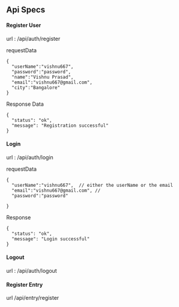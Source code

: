 
## Api Specs


#### Register User

url : /api/auth/register

requestData

```
{
  "userName":"vishnu667",
  "password":"password",
  "name":"Vishnu Prasad",
  "email":"vishnu667@gmail.com",
  "city":"Bangalore"
}
```

Response Data

```
{
  "status": "ok",
  "message": "Registration successful"
}
```

#### Login

url : /api/auth/login

requestData 

```
{
  "userName":"vishnu667",  // either the userName or the email
  "email":"vishnu667@gmail.com", //
  "password":"password"
  
}
```

Response

```
{
  "status": "ok",
  "message": "Login successful"
}
```


#### Logout

url : /api/auth/logout


#### Register Entry 

url /api/entry/register

```

```
